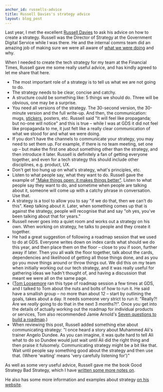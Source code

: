 ```yaml
---
anchor_id: russells-advice
title: Russell Davies's strategy advice
layout: blog_post
---
```


Last year, I met the excellent [Russell Davies](http://www.russelldavies.com/index.html) to ask his advice on how to create a strategy. Russell was the Director of Strategy at the Government Digital Service while I was there. He and the internal comms team did an amazing job of making sure we were all aware of [what we were doing](https://mikebracken.com/blog/the-strategy-is-delivery-again/) and why.

When I needed to create the tech strategy for my team at the Financial Times, Russell gave me some really useful advice, and has kindly agreed to let me share that here.

- The most important role of a strategy is to tell us what we are not going to do.
- The strategy needs to be clear, concise and catchy.
- A structure could be something like: 5 things we should do. Three will be obvious, one may be a surprise.
- You need all versions of the strategy. The 30-second version, the 30-minute version and the full write-up. And then, the communication: mugs, [stickers](https://www.flickr.com/photos/benterrett/11209009683), posters, etc. Russell said "It will feel like propaganda; but no-one will notice" and this is true – while I was at GDS it did not feel like propaganda to me, it just felt like a really clear communication of what we stood for and what we were doing.
- If you don't have the channels to communicate your strategy, you may need to set them up. For example, if there is no team meeting, set one up – but make the first one about something other than the strategy, and then introduce it later. Russell is definitely a fan of getting everyone together, and even for a tech strategy this should include other disciplines, e.g. product, UX.
- Don't get too hung up on what's strategy, what's principles, etc.
- Listen to what people say, what they want to do. Russell gave the example of ["Make things open: it makes things better"](https://www.gov.uk/guidance/government-design-principles#make-things-open-it-makes-things-better). Listen to what people say they want to do, and sometime when people are talking about it, someone will come up with a catchy phrase in conversation. Use that.
- A strategy is a tool to allow you to say "if we do that, then we can't do this". Keep talking about it. Later, when something comes up that is against the strategy, people will recognise that and say "oh yes, you've been talking about that for years."
- Russell never goes into a quiet room and works out a strategy on his own. When working on strategy, he talks to people and they create it together.
- He had a great suggestion of following a roadmap session that we used to do at GDS. Everyone writes down on index cards what should we do this year, and then place them on the floor – close to you if soon, further away if later. Then you all walk the floor together, talk about the cards, dependencies and likelihood of getting all those things done, and as you go you move things around or throw things out. We did this on my team when initially working out our tech strategy, and it was really useful for gathering ideas we hadn't thought of, and having a discussion that meant we were all on the same page.
- ([Tom Loosemore](https://twitter.com/tomskitomski) ran this type of roadmap session a few times at GDS, and I talked to Tom about the nuts and bolts of how to run it. He said have a smallish group – no more than about 12 – start by outlining the goals, takes about a day. It needs someone very strict to run it: "Really?! Are we *really* going to do that in the next 3 months?!". Once you get into the details of actually working out the roadmap for individual products or services, Tom also recommended Jamie Arnold's [Seven questions to build a roadmap](https://www.jamiearnold.com/blog/2014/07/22/seven-questions-to-build-a-roadmap).)
- When reviewing this post, Russell added something else about communicating strategy: "I once heard a story about Muhammed Ali's trainer Angelo Dundee. As you can imagine, it was quite hard to tell Ali what to do so Dundee would just wait until Ali did the right thing and then praise it fulsomely. Communicating strategy might be a bit like that. Wait until people say something good about the strategy and then use that. (Where 'waiting' means 'very carefully listening for')"

As well as some very useful advice, Russell gave me the book Good Strategy Bad Strategy, which I have [written some more notes on](https://www.annashipman.co.uk/jfdi/good-strategy-bad-strategy.html).

He also has some more information and examples about strategy [on his website](http://www.russelldavies.com/strategy.html).
